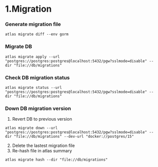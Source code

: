 # 1.Migration 
### Generate migration file
```
atlas migrate diff --env gorm
```

### Migrate DB
```
atlas migrate apply --url "postgres://postgres:postgres@localhost:5432/pgw?sslmode=disable" --dir "file://db/migrations"
```

### Check DB migration status
```
atlas migrate status --url "postgres://postgres:postgres@localhost:5432/pgw?sslmode=disable" --dir "file://db/migrations"
```

### Down DB migration version
1. Revert DB to previous version
```
atlas migrate down --url "postgres://postgres:postgres@localhost:5432/pgw?sslmode=disable" --dir "file://db/migrations" --dev-url "docker://postgres/15"
```
2. Delete the lastest migration file
3. Re-hash file in atlas summary
```
atlas migrate hash --dir "file://db/migrations"
```
